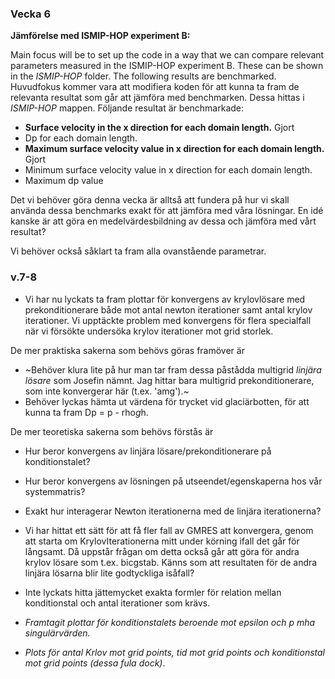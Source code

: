### Vecka 6
**Jämförelse med ISMIP-HOP experiment B:**

Main focus will be to set up the code in a way that we can compare relevant parameters measured in the ISMIP-HOP experiment B. 
These can be shown in the *ISMIP-HOP* folder. The following results are benchmarked.
Huvudfokus kommer vara att modifiera koden för att kunna ta fram de relevanta resultat som går att jämföra med benchmarken. 
Dessa hittas i *ISMIP-HOP* mappen. Följande resultat är benchmarkade:

* **Surface velocity in the x direction for each domain length.** Gjort
* Dp for each domain length.
* **Maximum surface velocity value in x direction for each domain length.** Gjort
* Minimum surface velocity value in x direction for each domain length.
* Maximum dp value

Det vi behöver göra denna vecka är alltså att fundera på hur vi skall använda dessa benchmarks exakt för att jämföra med våra
lösningar. En idé kanske är att göra en medelvärdesbildning av dessa och jämföra med vårt resultat? 

Vi behöver också såklart ta fram alla ovanstående parametrar. 

### v.7-8

* Vi har nu lyckats ta fram plottar för konvergens av krylovlösare med prekonditionerare både mot antal newton iterationer samt antal krylov iterationer. Vi upptäckte problem med konvergens för flera specialfall när vi försökte undersöka krylov iterationer mot grid storlek. 

De mer praktiska sakerna som behövs göras framöver är

* ~Behöver klura lite på hur man tar fram dessa påstådda multigrid *linjära lösare* som Josefin nämnt. Jag hittar bara multigrid prekonditionerare, som inte konvergerar här (t.ex. 'amg').~ 
* Behöver lyckas hämta ut värdena för trycket vid glaciärbotten, för att kunna ta fram Dp = p - rho*g*h. 

De mer teoretiska sakerna som behövs förstås är

* Hur beror konvergens av linjära lösare/prekonditionerare på konditionstalet?
* Hur beror konvergens av lösningen på utseendet/egenskaperna hos vår systemmatris?
* Exakt hur interagerar Newton iterationerna med de linjära iterationerna?

* Vi har hittat ett sätt för att få fler fall av GMRES att konvergera, genom att starta om KrylovIterationerna mitt under körning ifall det går för långsamt. Då uppstår frågan om detta också går att göra för andra krylov lösare som t.ex. bicgstab. Känns som att resultaten för de andra linjära lösarna blir lite godtyckliga isåfall?

* Inte lyckats hitta jättemycket exakta formler för relation mellan konditionstal och antal iterationer som krävs. 

* *Framtagit plottar för konditionstalets beroende mot epsilon och p mha singulärvärden.*

* *Plots för antal Krlov mot grid points, tid mot grid points och konditionstal mot grid points (dessa fula dock)*.

